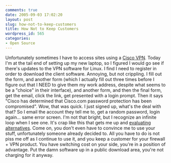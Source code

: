 ```yaml
---
comments: true
date: 2005-09-03 17:02:20
layout: post
slug: how-not-to-keep-customers
title: How Not to Keep Customers
wordpress_id: 565
categories:
- Open Source
---
```


Unfortunately sometimes I have to access sites using a [Cisco VPN](http://www.cisco.com/en/US/products/sw/secursw/ps2308/index.html). Today I'm at the tail end of setting up my new laptop, so I figured I would go see if there's updates to the VPN software for Linux. I find I need to register in order to download the client software. Annoying, but not crippling. I fill out the form, and another form (which I actually fill out three times before I figure out that I NEED to give them my work address, despite what seems to be a "choice" in their interface), and another form, and then the final form, get the email, click the link, get presented with a login prompt. Then it says "Cisco has determined that Cisco.com password protection has been compromised". Wow, that was quick. I just signed up, what's the deal with that? So I email the account they tell me to, get a random password, login again... same error screen. I'm not that bright, but I recognize an infinite loop when I see one. It's crap like this that gets me up and [evaluating](http://pptpclient.sourceforge.net/) [alternatives](http://poptop.sourceforge.net/dox/). Come on, you don't even have to convince me to use your stuff, unfortunately someone already decided to. All you have to do is not piss me off as I continue to use it, and you keep a customer for your firewall + VPN product. You have switching cost on your side, you're in a position of advantage. Put the damn software up in a public download area, you're not charging for it anyway.
